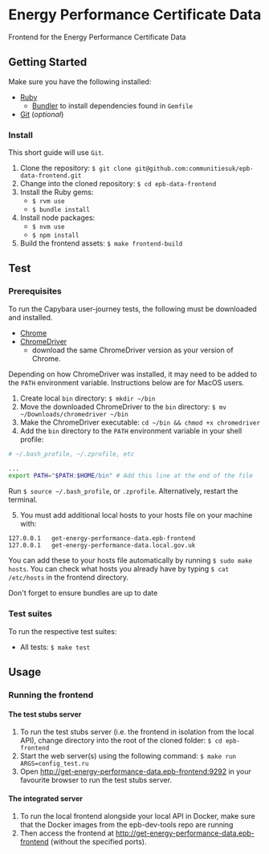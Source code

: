 # Energy Performance Certificate Data

Frontend for the Energy Performance Certificate Data

## Getting Started

Make sure you have the following installed:

* [Ruby](https://www.ruby-lang.org)
  * [Bundler](https://bundler.io) to install dependencies found in `Gemfile`
* [Git](https://git-scm.com) (_optional_)

### Install

This short guide will use `Git`.

1. Clone the repository: `$ git clone git@github.com:communitiesuk/epb-data-frontend.git`
2. Change into the cloned repository: `$ cd epb-data-frontend`
3. Install the Ruby gems:
    - `$ rvm use`
    - `$ bundle install`
4. Install node packages: 
    - `$ nvm use`
    - `$ npm install`
5. Build the frontend assets: `$ make frontend-build`

## Test

### Prerequisites

To run the Capybara user-journey tests, the following must be downloaded and
installed.

* [Chrome](https://www.google.com/chrome)
* [ChromeDriver](https://chromedriver.chromium.org/downloads)
  * download the same ChromeDriver version as your version of Chrome.

Depending on how ChromeDriver was installed, it may need to be added to the
`PATH` environment variable. Instructions below are for MacOS users.

1. Create local `bin` directory: `$ mkdir ~/bin`
2. Move the downloaded ChromeDriver to the `bin` directory:
   `$ mv ~/Downloads/chromedriver ~/bin`
3. Make the ChromeDriver executable: `cd ~/bin && chmod +x chromedriver`
4. Add the `bin` directory to the `PATH` environment variable in your shell
   profile:

```bash
# ~/.bash_profile, ~/.zprofile, etc

...
export PATH="$PATH:$HOME/bin" # Add this line at the end of the file
```

Run `$ source ~/.bash_profile`, or `.zprofile`. Alternatively, restart the
terminal.

5. You must add additional local hosts to your hosts file on your machine with:

```
127.0.0.1	get-energy-performance-data.epb-frontend
127.0.0.1	get-energy-performance-data.local.gov.uk
```
You can add these to your hosts file automatically by running `$ sudo make hosts`.
You can check what hosts you already have by typing `$ cat /etc/hosts` in the
frontend directory.

Don't forget to ensure bundles are up to date

### Test suites

To run the respective test suites:

* All tests: `$ make test`

## Usage

### Running the frontend

#### The test stubs server

1. To run the test stubs server (i.e. the frontend in isolation from the local API),
   change directory into the root of the cloned folder: `$ cd epb-frontend`
2. Start the web server(s) using the following command: `$ make run ARGS=config_test.ru`
3. Open <http://get-energy-performance-data.epb-frontend:9292> in your favourite browser to
   run the test stubs server.

#### The integrated server

1. To run the local frontend alongside your local API in Docker, make sure that
   the Docker images from the epb-dev-tools repo are running
2. Then access the frontend at <http://get-energy-performance-data.epb-frontend> (without the specified ports).

